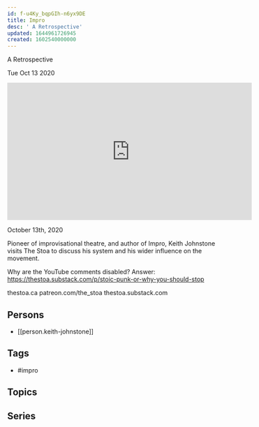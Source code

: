 ```yaml
---
id: f-u4Ky_bqpGIh-n6yx9DE
title: Impro
desc: ' A Retrospective'
updated: 1644961726945
created: 1602540000000
---
```



 A Retrospective

Tue Oct 13 2020

<iframe width="560" height="315" src="https://www.youtube.com/embed/8O4PMAjFWeU" title="Impro: A Retrospective w/ Keith Johnstone" frameborder="0" allow="accelerometer; autoplay; clipboard-write; encrypted-media; gyroscope; picture-in-picture" allowfullscreen ></iframe>

October 13th, 2020

Pioneer of improvisational theatre, and author of Impro, Keith Johnstone visits The Stoa to discuss his system and his wider influence on the movement.

Why are the YouTube comments disabled? Answer: https://thestoa.substack.com/p/stoic-punk-or-why-you-should-stop


thestoa.ca
patreon.com/the_stoa
thestoa.substack.com

## Persons

- [[person.keith-johnstone]]

## Tags

- #impro

## Topics



## Series



